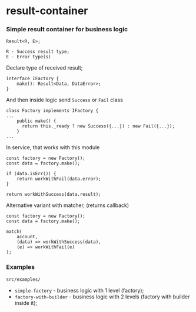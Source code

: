 # result-container
### Simple result container for business logic

```
Result<R, E>;

R - Success result type;
E - Error type(s)
```
Declare type of received result;
```
interface IFactory {
	make(): Result<Data, DataError>;
}
```
And then inside logic send `Success` or `Fail` class
```
class Factory implements IFactory {
...
    public make() {
      return this._ready ? new Success({...}) : new Fail({...});
    }
...
```
In service, that works with this module
```
const factory = new Factory();
const data = factory.make();

if (data.isErr()) {
	return workWithFail(data.error);
}

return workWithSuccess(data.result);
```
Alternative variant with matcher, (returns callback)
```
const factory = new Factory();
const data = factory.make();

match(
    account,
    (data) => workWithSuccess(data),
    (e) => workWithFail(e)
);
```

### Examples
`src/examples/`
* `simple-factory` - business logic with 1 level (factory);
* `factory-with-builder` - business logic with 2 levels (factory with builder inside it);
